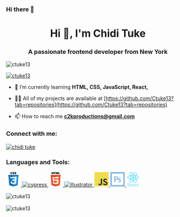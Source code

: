 ### Hi there 👋

<h1 align="center">Hi 👋, I'm Chidi Tuke</h1>
<h3 align="center">A passionate frontend developer from New York</h3>

<p align="left"> <img src="https://komarev.com/ghpvc/?username=ctuke13&label=Profile%20views&color=0e75b6&style=flat" alt="ctuke13" /> </p>

<p align="left"> <a href="https://github.com/ryo-ma/github-profile-trophy"><img src="https://github-profile-trophy.vercel.app/?username=ctuke13" alt="ctuke13" /></a> </p>

- 🌱 I’m currently learning **HTML, CSS, JavaScript, React,**

- 👨‍💻 All of my projects are available at [https://github.com/Ctuke13?tab=repositories](https://github.com/Ctuke13?tab=repositories)

- 📫 How to reach me **c2kproductions@gmail.com**

<h3 align="left">Connect with me:</h3>
<p align="left">
<a href="https://linkedin.com/in/chidi tuke" target="blank"><img align="center" src="https://raw.githubusercontent.com/rahuldkjain/github-profile-readme-generator/master/src/images/icons/Social/linked-in-alt.svg" alt="chidi tuke" height="30" width="40" /></a>
</p>

<h3 align="left">Languages and Tools:</h3>
<p align="left"> <a href="https://www.w3schools.com/css/" target="_blank" rel="noreferrer"> <img src="https://raw.githubusercontent.com/devicons/devicon/master/icons/css3/css3-original-wordmark.svg" alt="css3" width="40" height="40"/> </a> <a href="https://www.cypress.io" target="_blank" rel="noreferrer"> <img src="https://raw.githubusercontent.com/simple-icons/simple-icons/6e46ec1fc23b60c8fd0d2f2ff46db82e16dbd75f/icons/cypress.svg" alt="cypress" width="40" height="40"/> </a> <a href="https://www.w3.org/html/" target="_blank" rel="noreferrer"> <img src="https://raw.githubusercontent.com/devicons/devicon/master/icons/html5/html5-original-wordmark.svg" alt="html5" width="40" height="40"/> </a> <a href="https://www.adobe.com/in/products/illustrator.html" target="_blank" rel="noreferrer"> <img src="https://www.vectorlogo.zone/logos/adobe_illustrator/adobe_illustrator-icon.svg" alt="illustrator" width="40" height="40"/> </a> <a href="https://developer.mozilla.org/en-US/docs/Web/JavaScript" target="_blank" rel="noreferrer"> <img src="https://raw.githubusercontent.com/devicons/devicon/master/icons/javascript/javascript-original.svg" alt="javascript" width="40" height="40"/> </a> <a href="https://www.photoshop.com/en" target="_blank" rel="noreferrer"> <img src="https://raw.githubusercontent.com/devicons/devicon/master/icons/photoshop/photoshop-line.svg" alt="photoshop" width="40" height="40"/> </a> <a href="https://reactjs.org/" target="_blank" rel="noreferrer"> <img src="https://raw.githubusercontent.com/devicons/devicon/master/icons/react/react-original-wordmark.svg" alt="react" width="40" height="40"/> </a> </p>

<p><img align="center" src="https://github-readme-stats.vercel.app/api/top-langs?username=ctuke13&show_icons=true&locale=en&layout=compact" alt="ctuke13" /></p>

<p><img align="center" src="https://github-readme-streak-stats.herokuapp.com/?user=ctuke13&" alt="ctuke13" /></p>
